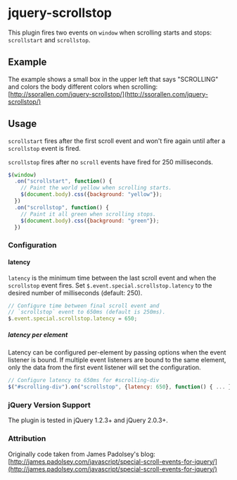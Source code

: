 jquery-scrollstop
=================

This plugin fires two events on `window` when scrolling starts and stops:
`scrollstart` and `scrollstop`.

## Example

The example shows a small box in the upper left that says "SCROLLING" and
colors the body different colors when scrolling:
[http://ssorallen.com/jquery-scrollstop/](http://ssorallen.com/jquery-scrollstop/)

## Usage

`scrollstart` fires after the first scroll event and won't fire again until
after a `scrollstop` event is fired.

`scrollstop` fires after no `scroll` events have fired for 250 milliseconds.

```js
$(window)
  .on("scrollstart", function() {
    // Paint the world yellow when scrolling starts.
    $(document.body).css({background: "yellow"});
  })
  .on("scrollstop", function() {
    // Paint it all green when scrolling stops.
    $(document.body).css({background: "green"});
  })
```

### Configuration

#### latency

`latency` is the minimum time between the last scroll event and when the
`scrollstop` event fires. Set `$.event.special.scrollstop.latency` to the
desired number of milliseconds (default: 250).

```js
// Configure time between final scroll event and
// `scrollstop` event to 650ms (default is 250ms).
$.event.special.scrollstop.latency = 650;
```

##### latency per element

Latency can be configured per-element by passing options when the event listener
is bound. If multiple event listeners are bound to the same element, only the
data from the first event listener will set the configuration.

```js
// Configure latency to 650ms for #scrolling-div
$("#scrolling-div").on("scrollstop", {latency: 650}, function() { ... });
```

### jQuery Version Support

The plugin is tested in jQuery 1.2.3+ and jQuery 2.0.3+.

### Attribution

Originally code taken from James Padolsey's blog:
[http://james.padolsey.com/javascript/special-scroll-events-for-jquery/](http://james.padolsey.com/javascript/special-scroll-events-for-jquery/)
